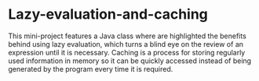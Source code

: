 # Lazy-evaluation-and-caching
This mini-project features a Java class where are highlighted the benefits behind using lazy evaluation, which turns a blind eye on the review of an expression until it is necessary. Caching is a process for storing regularly used information in memory so it can be quickly accessed instead of being generated by the program every time it is required.
